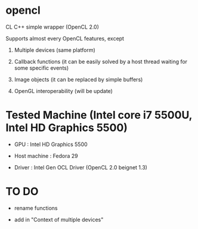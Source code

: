 # opencl

CL C++ simple wrapper (OpenCL 2.0)

Supports almost every OpenCL features, except

1. Multiple devices (same platform)

2. Callback functions (it can be easily solved by a host thread waiting for some specific events)

3. Image objects (it can be replaced by simple buffers)

4. OpenGL interoperability (will be update)

# Tested Machine (Intel core i7 5500U, Intel HD Graphics 5500)

- GPU : Intel HD Graphics 5500

- Host machine : Fedora 29

- Driver : Intel Gen OCL Driver (OpenCL 2.0 beignet 1.3)

# TO DO

- rename functions

- add in "Context of multiple devices"
